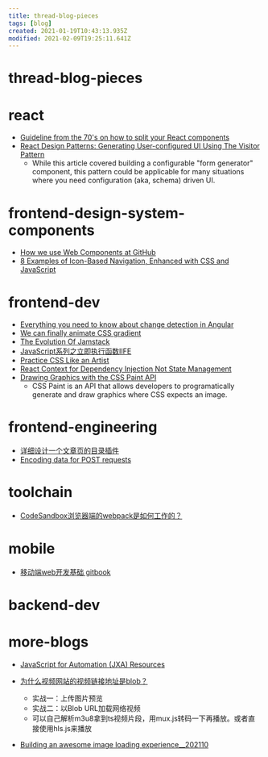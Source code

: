 ```yaml
---
title: thread-blog-pieces
tags: [blog]
created: 2021-01-19T10:43:13.935Z
modified: 2021-02-09T19:25:11.641Z
---
```


# thread-blog-pieces

# react

- [Guideline from the 70's on how to split your React components](https://joaoforja.com/blog/guideline-on-how-to-decompose-a-react-component/)
- [React Design Patterns: Generating User-configured UI Using The Visitor Pattern](https://www.arahansen.com/react-design-patterns-generating-user-configured-ui-using-the-visitor-pattern/)
  - While this article covered building a configurable "form generator" component, this pattern could be applicable for many situations where you need configuration (aka, schema) driven UI.
# frontend-design-system-components
- [How we use Web Components at GitHub](https://github.blog/2021-05-04-how-we-use-web-components-at-github/)
- [8 Examples of Icon-Based Navigation, Enhanced with CSS and JavaScript](https://speckyboy.com/icon-based-navigation-css-javascript/)
# frontend-dev
- [Everything you need to know about change detection in Angular](https://indepth.dev/posts/1053/everything-you-need-to-know-about-change-detection-in-angular)
- [We can finally animate CSS gradient](https://dev.to/afif/we-can-finally-animate-css-gradient-kdk)
- [The Evolution Of Jamstack](https://www.smashingmagazine.com/2021/05/evolution-jamstack/)
- [JavaScript系列之立即执行函数IIFE](https://zhuanlan.zhihu.com/p/74440468)
- [Practice CSS Like an Artist](https://mastery.games/post/practice-css/)
- [React Context for Dependency Injection Not State Management](https://blog.testdouble.com/posts/2021-03-19-react-context-for-dependency-injection-not-state/)
- [Drawing Graphics with the CSS Paint API](https://tympanus.net/codrops/2021/06/18/drawing-graphics-with-the-css-paint-api/)
  - CSS Paint is an API that allows developers to programatically generate and draw graphics where CSS expects an image.
# frontend-engineering
- [详细设计一个文章页的目录插件](https://juejin.cn/post/6883292908649185288)
- [Encoding data for POST requests](https://jakearchibald.com/2021/encoding-data-for-post-requests/)
# toolchain
- [CodeSandbox浏览器端的webpack是如何工作的？](https://www.yuque.com/wangxiangzhong/aob8up/nb1gp2)
# mobile
- [移动端web开发基础 gitbook](https://zhenchao125.gitbooks.io/html5_4_atguigu/content/di-3-zhang-yi-dong-duan-shi-jian/1dian-ji-shi-jian-zai-yi-dong-duan-de-wen-ti.html)
# backend-dev

# more-blogs
- [JavaScript for Automation (JXA) Resources](https://gist.github.com/JMichaelTX/d29adaa18088572ce6d4)

- [为什么视频网站的视频链接地址是blob？](https://juejin.cn/post/6844903880774385671)
  - 实战一：上传图片预览
  - 实战二：以Blob URL加载网络视频
  - 可以自己解析m3u8拿到ts视频片段，用mux.js转码一下再播放。或者直接使用hls.js来播放

- [Building an awesome image loading experience__202110](https://kentcdodds.com/blog/building-an-awesome-image-loading-experience)
